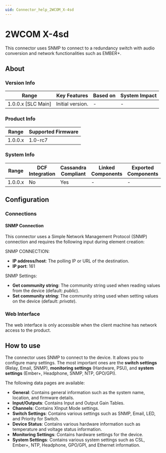 ```yaml
---
uid: Connector_help_2WCOM_X-4sd
---
```


# 2WCOM X-4sd

This connector uses SNMP to connect to a redundancy switch with audio conversion and network functionalities such as EMBER+.

## About

### Version Info

| Range                | Key Features     | Based on     | System Impact     |
|----------------------|------------------|--------------|-------------------|
| 1.0.0.x [SLC Main]   | Initial version. | -            | -                 |

### Product Info

| Range     | Supported Firmware     |
|-----------|------------------------|
| 1.0.0.x   | 1.0-rc7                |

### System Info

| Range     | DCF Integration     | Cassandra Compliant     | Linked Components     | Exported Components     |
|-----------|---------------------|-------------------------|-----------------------|-------------------------|
| 1.0.0.x   | No                  | Yes                     | -                     | -                       |

## Configuration

### Connections

#### SNMP Connection

This connector uses a Simple Network Management Protocol (SNMP) connection and requires the following input during element creation:

SNMP CONNECTION:

- **IP address/host**: The polling IP or URL of the destination.
- **IP port**: 161

SNMP Settings:

- **Get community string**: The community string used when reading values from the device (default: *public*).
- **Set community string**: The community string used when setting values on the device (default: *private*).

### Web Interface

The web interface is only accessible when the client machine has network access to the product.

## How to use

The connector uses SNMP to connect to the device. It allows you to configure many settings. The most important ones are the **switch settings** (Relay, Email, SNMP), **monitoring settings** (Hardware, PSU), and **system settings** (Ember+, Headphone, SNMP, NTP, GPO/GPI).

The following data pages are available:

- **General**: Contains general information such as the system name, location, and firmware details.
- **Input/Outputs**: Contains Input and Output Gain Tables.
- **Channels**: Contains XInput Mode settings.
- **Switch Settings**: Contains various settings such as SNMP, Email, LED, and Priority for Switch.
- **Device Status**: Contains various hardware information such as temperature and voltage status information.
- **Monitoring Settings**: Contains hardware settings for the device.
- **System Settings**: Contains various system settings such as CSL, Ember+, NTP, Headphone, GPO/GPI, and Ethernet information.
